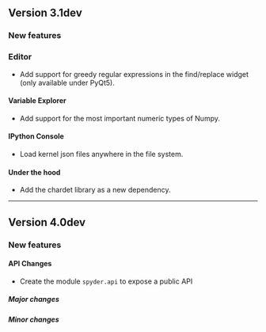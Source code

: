 ## Version 3.1dev

### New features

### Editor
* Add support for greedy regular expressions in the find/replace widget
  (only available under PyQt5).

#### Variable Explorer
* Add support for the most important numeric types of Numpy.

#### IPython Console
* Load kernel json files anywhere in the file system.

#### Under the hood
* Add the chardet library as a new dependency.


----


## Version 4.0dev

### New features

#### API Changes
* Create the module `spyder.api` to expose a public API

##### Major changes

##### Minor changes
